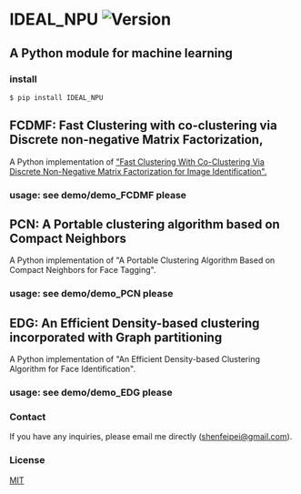 # IDEAL_NPU ![Version][version-badge]

## A Python module for machine learning

### install
```
$ pip install IDEAL_NPU
```

## FCDMF: Fast Clustering with co-clustering via Discrete non-negative Matrix Factorization,
A Python implementation of ["Fast Clustering With Co-Clustering Via Discrete Non-Negative Matrix Factorization for Image Identification".](https://ieeexplore.ieee.org/abstract/document/9053820)

### usage: see demo/demo_FCDMF please

## PCN: A Portable clustering algorithm based on Compact Neighbors
A Python implementation of "A Portable Clustering Algorithm Based on Compact Neighbors
for Face Tagging".
### usage: see demo/demo_PCN please

## EDG: An Efficient Density-based clustering incorporated with Graph partitioning
A Python implementation of "An Efficient Density-based Clustering Algorithm for Face Identification".
### usage: see demo/demo_EDG please

### Contact
If you have any inquiries, please email me directly (shenfeipei@gmail.com).

### License
[MIT](https://github.com/ShenfeiPei/IDEAL/blob/master/LICENSE)


[version-badge]: https://img.shields.io/badge/release-0.4.3-brightgreen.svg
